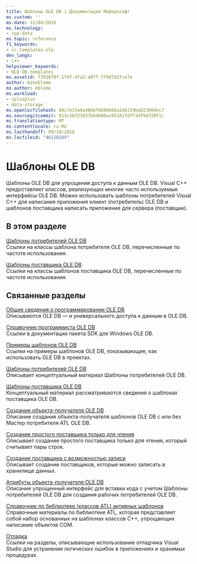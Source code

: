 ```yaml
---
title: Шаблоны OLE DB | Документация Майкрософт
ms.custom: ''
ms.date: 11/04/2016
ms.technology:
- cpp-data
ms.topic: reference
f1_keywords:
- vc.templates.ole
dev_langs:
- C++
helpviewer_keywords:
- OLE DB templates
ms.assetid: 73918f6f-1fd7-4fa2-a0ff-7f9d792fce7e
author: mikeblome
ms.author: mblome
ms.workload:
- cplusplus
- data-storage
ms.openlocfilehash: 60c7e33a0a486bf0880b06a2eb159ba02300dec7
ms.sourcegitcommit: 913c3bf23937b64b90ac05181fdff3df947d9f1c
ms.translationtype: MT
ms.contentlocale: ru-RU
ms.lasthandoff: 09/18/2018
ms.locfileid: "46118249"
---
```

# <a name="ole-db-templates"></a>Шаблоны OLE DB

Шаблоны OLE DB для упрощения доступа к данным OLE DB. Visual C++ предоставляет классов, реализующих многие часто используемые интерфейсы OLE DB. Можно использовать шаблоны потребителей Visual C++ для написания приложения клиент (потребитель) OLE DB и шаблонов поставщика написать приложение для сервера (поставщик).  
  
## <a name="in-this-section"></a>В этом разделе  

[Шаблоны потребителей OLE DB](../../data/oledb/ole-db-consumer-templates-reference.md)<br/>
Ссылки на классы шаблона потребителя OLE DB, перечисленные по частоте использования.  
  
[Шаблоны поставщика OLE DB](../../data/oledb/ole-db-provider-templates-reference.md)<br/>
Ссылки на классы шаблонов поставщика OLE DB, перечисленные по частоте использования.  
  
## <a name="related-sections"></a>Связанные разделы  

[Общие сведения о программировании OLE DB](../../data/oledb/ole-db-programming-overview.md)<br/>
Описываются OLE DB — и универсального доступа к данным в OLE DB.  
  
[Справочник программиста OLE DB](/previous-versions/windows/desktop/ms713643\(v=vs.85\))  
Ссылки в документации пакета SDK для Windows OLE DB.  
  
[Примеры шаблонов OLE DB](../../visual-cpp-samples.md)<br/>
Ссылки на примеры шаблонов OLE DB, показывающие, как использовать OLE DB в проектах.  
  
[Шаблоны потребителей OLE DB](../../data/oledb/ole-db-consumer-templates-cpp.md)<br/>
Описывает концептуальный материал Шаблоны потребителей OLE DB.  
  
[Шаблоны поставщика OLE DB](../../data/oledb/ole-db-provider-templates-cpp.md)<br/>
Концептуальный материал рассматриваются сведения о шаблонах поставщика OLE DB.  
  
[Создание объекта-получателя OLE DB](../../data/oledb/creating-an-ole-db-consumer.md)<br/>
Описание создания объекта-получателя шаблонов OLE DB с или без Мастер потребителя ATL OLE DB.  
  
[Создание простого поставщика только для чтения](../../data/oledb/creating-a-simple-read-only-provider.md)<br/>
Описывает создание простого поставщика только для чтения, который считывает пары строк.  
  
[Создание поставщика с возможностью записи](../../data/oledb/creating-an-updatable-provider.md)<br/>
Описывает создание поставщиков, которые можно записать в хранилище данных.  
  
[Атрибуты объекта-получателя OLE DB](../../windows/ole-db-consumer-attributes.md)<br/>
Описание упрощенный интерфейс для вставки кода с учетом Шаблоны потребителей OLE DB для создания рабочих потребителей OLE DB.  
  
[Справочник по библиотеке (классов ATL) активных шаблонов](../../atl/atl-com-desktop-components.md)<br/>
Справочные материалы по библиотеке ATL, которая представляет собой набор основанных на шаблонах классов C++, упрощающих написание объектов COM.  
  
[Отладка](/visualstudio/debugger/debugging-in-visual-studio)<br/>
Ссылки на разделы, описывающие использование отладчика Visual Studio для устранения логических ошибок в приложениях и хранимых процедурах.